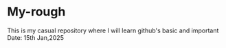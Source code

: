 # My-rough
This is my casual repository where I will learn github's basic and important
Date: 15th Jan,2025
